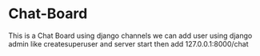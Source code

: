 # Chat-Board
This is a Chat Board using django channels 
we can add user using django admin like createsuperuser and server start then add 127.0.0.1:8000/chat
